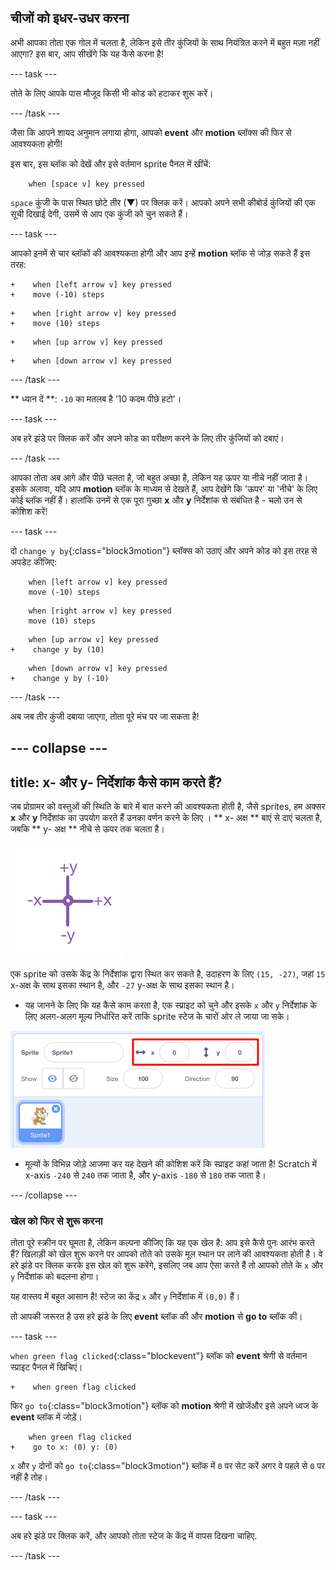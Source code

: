 ## चीजों को इधर-उधर करना

अभी आपका तोता एक गोल में चलता है, लेकिन इसे तीर कुंजियों के साथ नियंत्रित करने में बहुत मज़ा नहीं आएगा? इस बार, आप सीखेंगे कि यह कैसे करना है!

--- task ---

तोते के लिए आपके पास मौजूद किसी भी कोड को हटाकर शुरू करें।

--- /task ---

जैसा कि आपने शायद अनुमान लगाया होगा, आपको **event** और **motion** ब्लॉक्स की फिर से आवश्यकता होगी!


इस बार, इस ब्लॉक को देखें और इसे वर्तमान sprite पैनल में खींचें:

```blocks3
    when [space v] key pressed
```

`space` कुंजी के पास स्थित छोटे तीर (▼) पर क्लिक करें। आपको अपने सभी कीबोर्ड कुंजियों की एक सूची दिखाई देगी, उसमें से आप एक कुंजी को चुन सकते हैं।

--- task ---

आपको इनमें से चार ब्लॉकों की आवश्यकता होगी और आप इन्हें **motion** ब्लॉक से जोड़ सकते हैं इस तरह:

```blocks3
+    when [left arrow v] key pressed
+    move (-10) steps
```

```blocks3
+    when [right arrow v] key pressed
+    move (10) steps
```

```blocks3
+    when [up arrow v] key pressed
```

```blocks3
+    when [down arrow v] key pressed
```

--- /task ---

** ध्यान दें **: ` -10 ` का मतलब है '10 कदम पीछे हटो'।

--- task ---

अब हरे झंडे पर क्लिक करें और अपने कोड का परीक्षण करने के लिए तीर कुंजियों को दबाएं।

--- /task ---

आपका तोता अब आगे और पीछे चलता है, जो बहुत अच्छा है, लेकिन यह ऊपर या नीचे नहीं जाता है। इसके अलावा, यदि आप **motion** ब्लॉक के माध्यम से देखते हैं, आप देखेंगे कि 'ऊपर' या 'नीचे' के लिए कोई ब्लॉक नहीं हैं। हालांकि उनमें से एक पूरा गुच्छा **x** और **y** निर्देशांक से संबंधित है - चलो उन से कोशिश करें!

--- task ---

दो `change y by`{:class="block3motion"} ब्लॉक्स को उठाएं और अपने कोड को इस तरह से अपडेट कीजिए:

```blocks3
    when [left arrow v] key pressed
    move (-10) steps
```

```blocks3
    when [right arrow v] key pressed
    move (10) steps
```

```blocks3
    when [up arrow v] key pressed
+    change y by (10)
```

```blocks3
    when [down arrow v] key pressed
+    change y by (-10)
```

--- /task ---

अब जब तीर कुंजी दबाया जाएगा, तोता पूरे मंच पर जा सकता है!

--- collapse ---
---
title: x- और y- निर्देशांक कैसे काम करते हैं?
---

जब प्रोग्रामर को वस्तुओं की स्थिति के बारे में बात करने की आवश्यकता होती है, जैसे sprites, हम अक्सर **x** और **y** निर्देशांक का उपयोग करते हैं उनका वर्णन करने के लिए । ** x- अक्ष ** बाएं से दाएं चलता है, जबकि ** y- अक्ष ** नीचे से ऊपर तक चलता है।

![](images/moving3.png)

एक sprite को उसके केंद्र के निर्देशांक द्वारा स्थित कर सकते है, उदाहरण के लिए `(15, -27)`, जहां `15` x-अक्ष के साथ इसका स्थान है, और `-27` y-अक्ष के साथ इसका स्थान है।

+ यह जानने के लिए कि यह कैसे काम करता है, एक स्प्राइट को चुने और इसके ` x ` और ` y ` निर्देशांक के लिए अलग-अलग मूल्य निर्धारित करें ताकि sprite स्टेज के चारों ओर ले जाया जा सके।

![](images/xycoords.png)

+  मूल्यों के विभिन्न जोड़े आजमा कर यह देखने की कोशिश करें कि स्प्राइट कहां जाता है! Scratch में x-axis `-240` से `240` तक जाता है, और y-axis `-180` से `180` तक जाता है।

--- /collapse ---

### खेल को फिर से शुरू करना

तोता पूरे स्क्रीन पर घूमता है, लेकिन कल्पना कीजिए कि यह एक खेल है: आप इसे कैसे पुनः आरंभ करते हैं? खिलाड़ी को खेल शुरू करने पर आपको तोते को उसके मूल स्थान पर लाने की आवश्यकता होती है। वे हरे झंडे पर क्लिक करके इस खेल को शुरू करेंगे, इसलिए जब आप ऐसा करते हैं तो आपको तोते के `x` और `y` निर्देशांक को बदलना होगा।

यह वास्तव में बहुत आसान है! स्टेज का केंद्र `x` और `y` निर्देशांक में `(0,0)` हैं।

तो आपकी जरूरत है उस हरे झंडे के लिए **event** ब्लॉक की और **motion** से **go to** ब्लॉक की।

--- task ---

`when green flag clicked`{:class="blockevent"} ब्लॉक को **event** श्रेणी से वर्तमान स्प्राइट पैनल में खिचिएं।

```blocks3
+    when green flag clicked
```

फिर `go to`{:class="block3motion"} ब्लॉक को **motion** श्रेणी में खोजेंऔर इसे अपने ध्वज के **event** ब्लॉक में जोड़ें।

```blocks3
    when green flag clicked
+    go to x: (0) y: (0)
```

`x` और `y` दोनों को `go to`{:class="block3motion"} ब्लॉक में `0` पर सेट करें अगर वे पहले से `0` पर नहीं है तोह।

--- /task ---

--- task ---

 अब हरे झंडे पर क्लिक करें, और आपको तोता स्टेज के केंद्र में वापस दिखना चाहिए.

--- /task ---
